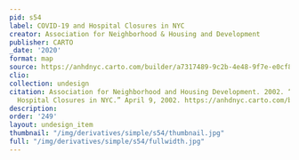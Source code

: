 ```yaml
---
pid: s54
label: COVID-19 and Hospital Closures in NYC
creator: Association for Neighborhood & Housing and Development
publisher: CARTO
_date: '2020'
format: map
source: https://anhdnyc.carto.com/builder/a7317489-9c2b-4e48-9f7e-e0cf8f30e415/embed
clio:
collection: undesign
citation: Association for Neighborhood and Housing Development. 2002. “COVID-19 and
  Hospital Closures in NYC.” April 9, 2002. https://anhdnyc.carto.com/builder/a7317489-9c2b-4e48-9f7e-e0cf8f30e415/embed.
description:
order: '249'
layout: undesign_item
thumbnail: "/img/derivatives/simple/s54/thumbnail.jpg"
full: "/img/derivatives/simple/s54/fullwidth.jpg"
---
```

